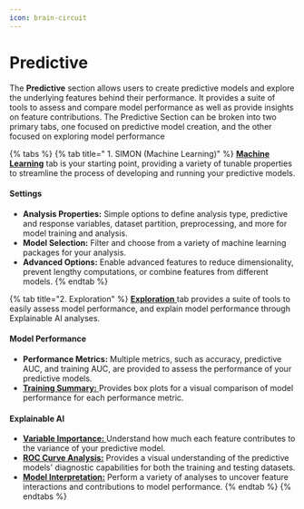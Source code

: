 ```yaml
---
icon: brain-circuit
---
```


# Predictive

The **Predictive** section allows users to create predictive models and explore the underlying features behind their performance. It provides a suite of tools to assess and compare model performance as well as provide insights on feature contributions. The Predictive Section can be broken into two primary tabs, one focused on predictive model creation, and the other focused on exploring model performance

{% tabs %}
{% tab title=" 1. SIMON (Machine Learning)" %}
[**Machine Learning**](simon/) tab is your starting point, providing a variety of tunable properties to streamline the process of developing and running your predictive models.

#### Settings

* **Analysis Properties:** Simple options to define analysis type, predictive and response variables, dataset partition, preprocessing, and more for model training and analysis.
* **Model Selection:** Filter and choose from a variety of machine learning packages for your analysis.
* **Advanced Options:** Enable advanced features to reduce dimensionality, prevent lengthy computations, or combine features from different models.
{% endtab %}

{% tab title="2. Exploration" %}
[**Exploration** ](exploration/)tab provides a suite of tools to easily assess model performance, and explain model performance through Explainable AI analyses.

#### Model Performance

* **Performance Metrics:** Multiple metrics, such as accuracy, predictive AUC, and training AUC, are provided to assess the performance of your predictive models.
* [**Training Summary:** ](exploration/training-summary.md)Provides box plots for a visual comparison of model performance for each performance metric.

#### Explainable AI

* [**Variable Importance:** ](exploration/variable-importance.md)Understand how much each feature contributes to the variance of your predictive model.
* [**ROC Curve Analysis:**](exploration/roc-curve-analysis.md) Provides a visual understanding of the predictive models' diagnostic capabilities for both the training and testing datasets.
* [**Model Interpretation:**](exploration/model-interpretation-xai.md) Perform a variety of analyses to uncover feature interactions and contributions to model performance.
{% endtab %}
{% endtabs %}
